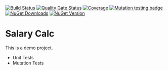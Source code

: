 [![Build Status](https://barradas.visualstudio.com/Contributions/_apis/build/status/NugetPackage/Salary%20Calc?branchName=develop)](https://barradas.visualstudio.com/Contributions/_build/latest?definitionId=30&branchName=develop)
[![Quality Gate Status](https://sonarcloud.io/api/project_badges/measure?project=ThiagoBarradas_salary-calc&metric=alert_status)](https://sonarcloud.io/dashboard?id=ThiagoBarradas_salary-calc)
[![Coverage](https://sonarcloud.io/api/project_badges/measure?project=ThiagoBarradas_salary-calc&metric=coverage)](https://sonarcloud.io/dashboard?id=ThiagoBarradas_salary-calc)
[![Mutation testing badge](https://img.shields.io/endpoint?style=flat&url=https%3A%2F%2Fbadge-api.stryker-mutator.io%2Fgithub.com%2FThiagoBarradas%2Fsalary-calc%2Fmaster)](https://dashboard.stryker-mutator.io/reports/github.com/ThiagoBarradas/salary-calc/master)
[![NuGet Downloads](https://img.shields.io/nuget/dt/SalaryCalc.svg)](https://www.nuget.org/packages/SalaryCalc/)
[![NuGet Version](https://img.shields.io/nuget/v/SalaryCalc.svg)](https://www.nuget.org/packages/SalaryCalc/)

# Salary Calc

This is a demo project.

- Unit Tests
- Mutation Tests
